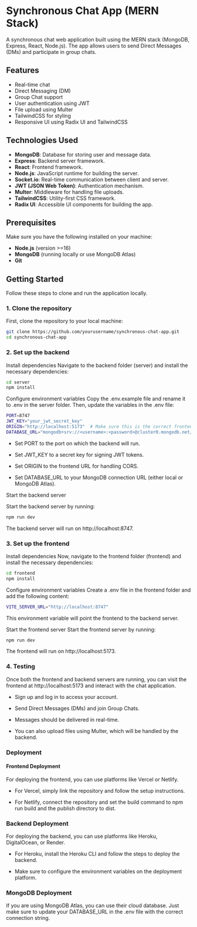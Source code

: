 # Synchronous Chat App (MERN Stack)

A synchronous chat web application built using the MERN stack (MongoDB, Express, React, Node.js). The app allows users to send Direct Messages (DMs) and participate in group chats.

## Features
- Real-time chat
- Direct Messaging (DM)
- Group Chat support
- User authentication using JWT
- File upload using Multer
- TailwindCSS for styling
- Responsive UI using Radix UI and TailwindCSS

## Technologies Used
- **MongoDB**: Database for storing user and message data.
- **Express**: Backend server framework.
- **React**: Frontend framework.
- **Node.js**: JavaScript runtime for building the server.
- **Socket.io**: Real-time communication between client and server.
- **JWT (JSON Web Token)**: Authentication mechanism.
- **Multer**: Middleware for handling file uploads.
- **TailwindCSS**: Utility-first CSS framework.
- **Radix UI**: Accessible UI components for building the app.

## Prerequisites
Make sure you have the following installed on your machine:
- **Node.js** (version >=16)
- **MongoDB** (running locally or use MongoDB Atlas)
- **Git**

## Getting Started

Follow these steps to clone and run the application locally.

### 1. Clone the repository
First, clone the repository to your local machine:
```bash
git clone https://github.com/yourusername/synchronous-chat-app.git
cd synchronous-chat-app

```

### 2. Set up the backend
Install dependencies
Navigate to the backend folder (server) and install the necessary dependencies:
```bash
cd server
npm install

```
Configure environment variables
Copy the .env.example file and rename it to .env in the server folder. Then, update the variables in the .env file:

```bash
PORT=8747
JWT_KEY="your_jwt_secret_key"
ORIGIN="http://localhost:5173"  # Make sure this is the correct frontend URL
DATABASE_URL="mongodb+srv://<username>:<password>@cluster0.mongodb.net/your_database_name"
```

- Set PORT to the port on which the backend will run.

- Set JWT_KEY to a secret key for signing JWT tokens.

- Set ORIGIN to the frontend URL for handling CORS.

- Set DATABASE_URL to your MongoDB connection URL (either local or MongoDB Atlas).

Start the backend server

Start the backend server by running:

```bash
npm run dev
```
The backend server will run on http://localhost:8747.

### 3. Set up the frontend
Install dependencies
Now, navigate to the frontend folder (frontend) and install the necessary dependencies:
```bash
cd frontend
npm install
```
Configure environment variables
Create a .env file in the frontend folder and add the following content:

```bash
VITE_SERVER_URL="http://localhost:8747"
```
This environment variable will point the frontend to the backend server.

Start the frontend server
Start the frontend server by running:
```bash
npm run dev
```
The frontend will run on http://localhost:5173.

### 4. Testing
Once both the frontend and backend servers are running, you can visit the frontend at 
http://localhost:5173 and interact with the chat application.

- Sign up and log in to access your account.

- Send Direct Messages (DMs) and join Group Chats.

- Messages should be delivered in real-time.

- You can also upload files using Multer, which will be handled by the backend.

### Deployment
#### Frontend Deployment
For deploying the frontend, you can use platforms like Vercel or Netlify.

- For Vercel, simply link the repository and follow the setup instructions.

- For Netlify, connect the repository and set the build command to npm run build and the publish directory to dist.

### Backend Deployment
For deploying the backend, you can use platforms like Heroku, DigitalOcean, or Render.

- For Heroku, install the Heroku CLI and follow the steps to deploy the backend.

- Make sure to configure the environment variables on the deployment platform.

### MongoDB Deployment
If you are using MongoDB Atlas, you can use their cloud database. Just make sure to update your DATABASE_URL in the .env file with the correct connection string.


